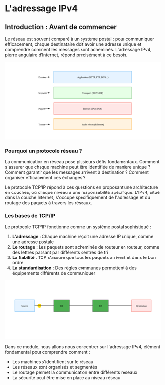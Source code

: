 # L'adressage IPv4

## Introduction : Avant de commencer

Le réseau est souvent comparé à un système postal : pour communiquer efficacement, chaque destinataire doit avoir une adresse unique et comprendre comment les messages sont acheminés. L'adressage IPv4, pierre angulaire d'Internet, répond précisément à ce besoin.

<img src="https://raw.githubusercontent.com/No-Name-Academy/Networking-for-noobs/refs/heads/main/1-2-Adressage-ipv4/Sources/00-001.svg">

### Pourquoi un protocole réseau ?

La communication en réseau pose plusieurs défis fondamentaux. Comment s'assurer que chaque machine peut être identifiée de manière unique ? Comment garantir que les messages arrivent à destination ? Comment organiser efficacement ces échanges ?

Le protocole TCP/IP répond à ces questions en proposant une architecture en couches, où chaque niveau a une responsabilité spécifique. L'IPv4, situé dans la couche Internet, s'occupe spécifiquement de l'adressage et du routage des paquets à travers les réseaux.

### Les bases de TCP/IP

Le protocole TCP/IP fonctionne comme un système postal sophistiqué :

1. **L'adressage** : Chaque machine reçoit une adresse IP unique, comme une adresse postale
2. **Le routage** : Les paquets sont acheminés de routeur en routeur, comme des lettres passant par différents centres de tri
3. **La fiabilité** : TCP s'assure que tous les paquets arrivent et dans le bon ordre
4. **La standardisation** : Des règles communes permettent à des équipements différents de communiquer

<img src="https://raw.githubusercontent.com/No-Name-Academy/Networking-for-noobs/refs/heads/main/1-2-Adressage-ipv4/Sources/00-002.svg">

Dans ce module, nous allons nous concentrer sur l'adressage IPv4, élément fondamental pour comprendre comment :
- Les machines s'identifient sur le réseau
- Les réseaux sont organisés et segmentés
- Le routage permet la communication entre différents réseaux
- La sécurité peut être mise en place au niveau réseau